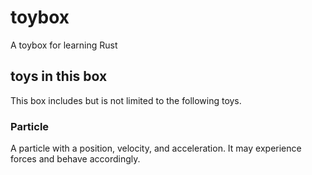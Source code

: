 # toybox

A toybox for learning Rust

## toys in this box

This box includes but is not limited to the following toys.

### Particle

A particle with a position, velocity, and acceleration.
It may experience forces and behave accordingly.